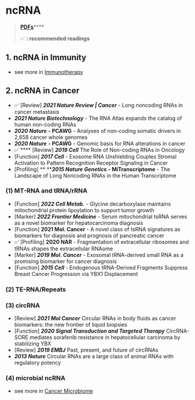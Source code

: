 # ncRNA

> [**PDFs**](https://cloud.tsinghua.edu.cn/d/07d2b19d6b284ebea5ea/?p=%2F1.%20Precision%20Medicine\&mode=list)****
>
> ✅ **: recommended readings**

## 1. ncRNA in Immunity

* see more in [Immunotherapy](cancer-immunology.md)

## 2. ncRNA in Cancer

* ✅ \[Review] _**2021 Nature Review | Cancer**_ - Long noncoding RNAs in cancer metastasis
* _**2021 Nature Biotechnology**_ - The RNA Atlas expands the catalog of human non-coding RNAs
* _**2020 Nature**_ **- PCAWG** - Analyses of non-coding somatic drivers in 2,658 cancer whole genomes
* _**2020 Nature**_ **- PCAWG** - Genomic basis for RNA alterations in cancer
* ✅ **** \[Review] _**2019 Cell**_ The Role of Non-coding RNAs in Oncology
* \[Function] _**2017 Cell**_ - Exosome RNA Unshielding Couples Stromal Activation to Pattern Recognition Receptor Signaling in Cancer
* \[Profiling] ** **_**2015 Nature Genetics**_ **- MiTranscriptome** - The Landscape of Long Noncoding RNAs in the Human Transcriptome

### (1) MT-RNA and tRNA/rRNA

* \[Function] _**2022 Cell Metab.**_ - Glycine decarboxylase maintains mitochondrial protein lipoylation to support tumor growth
* \[Marker] _**2022 Frontier Medicine**_ - Serum mitochondrial tsRNA serves as a novel biomarker for hepatocarcinoma diagnosis
* \[Function] **2021 Mol. Cancer** - A novel class of tsRNA signatures as biomarkers for diagnosis and prognosis of pancreatic cancer
* ✅ \[Profiling] **2020 NAR** - Fragmentation of extracellular ribosomes and tRNAs shapes the extracellular RNAome
* \[Marker] _**2019 Mol. Cancer**_ - Exosomal tRNA-derived small RNA as a promising biomarker for cancer diagnosis
* \[Function] _**2015 Cell**_ - Endogenous tRNA-Derived Fragments Suppress Breast Cancer Progression via YBX1 Displacement

### **(2) TE-RNA/Repeats**

### (3) circRNA

* \[Review] _**2021 Mol Cancer**_ Circular RNAs in body fluids as cancer biomarkers: the new frontier of liquid biopsies
* \[Function] _**2020 Signal Transduction and Targeted Therapy**_ CircRNA-SORE mediates sorafenib resistance in hepatocellular carcinoma by stabilizing YBX
* \[Review] _**2019 EMBJ**_ Past, present, and future of circRNAs
* _**2013 Nature**_ Circular RNAs are a large class of animal RNAs with regulatory potency

### (4) microbial ncRNA

* see more in [Cancer Microbiome](cancer-microbiome.md#i-exrna-function-in-host-and-microbe)



